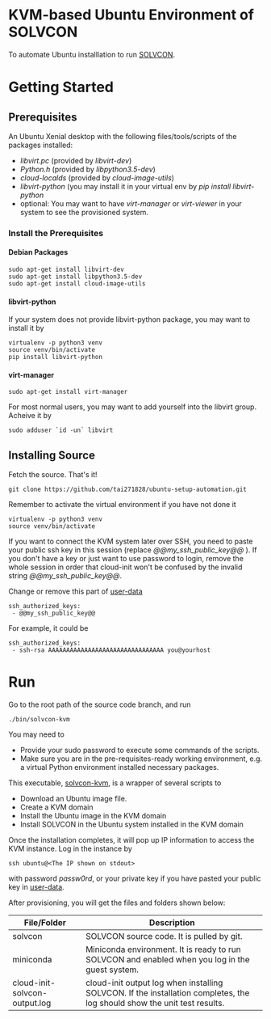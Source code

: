 # KVM-based Ubuntu Environment of SOLVCON
To automate Ubuntu installlation to run [SOLVCON](https://github.com/solvcon/solvcon).
# Getting Started

## Prerequisites
An Ubuntu Xenial desktop with the following files/tools/scripts of the packages installed:
- *libvirt.pc* (provided by *libvirt-dev*)
- *Python.h* (provided by *libpython3.5-dev*)
- *cloud-localds* (provided by *cloud-image-utils*)
- *libvirt-python* (you may install it in your virtual env by *pip install libvirt-python*
- optional: You may want to have *virt-manager* or *virt-viewer* in your system to see the provisioned system.

### Install the Prerequisites
#### Debian Packages

    sudo apt-get install libvirt-dev
    sudo apt-get install libpython3.5-dev
    sudo apt-get install cloud-image-utils

#### libvirt-python

If your system does not provide libvirt-python package, you may want to install it by

    virtualenv -p python3 venv
    source venv/bin/activate
    pip install libvirt-python

#### virt-manager

    sudo apt-get install virt-manager

For most normal users, you may want to add yourself into the libvirt group. Acheive it by

    sudo adduser `id -un` libvirt

## Installing Source

Fetch the source. That's it!

    git clone https://github.com/tai271828/ubuntu-setup-automation.git

Remember to activate the virtual environment if you have not done it

    virtualenv -p python3 venv
    source venv/bin/activate

If you want to connect the KVM system later over SSH, you need to paste your public ssh key in this session (replace *@@my_ssh_public_key@@* ). If you don't have a key or just want to use password to login, remove the whole session in order that cloud-init won't be confused by the invalid string *@@my_ssh_public_key@@*.

Change or remove this part of [user-data](https://github.com/tai271828/ubuntu-setup-automation/blob/master/data/user-data)

    ssh_authorized_keys:
     - @@my_ssh_public_key@@

For example, it could be

    ssh_authorized_keys:
     - ssh-rsa AAAAAAAAAAAAAAAAAAAAAAAAAAAAAAAA you@yourhost

# Run
Go to the root path of the source code branch, and run

    ./bin/solvcon-kvm

You may need to
- Provide your sudo password to execute some commands of the scripts.
- Make sure you are in the pre-requisites-ready working environment, e.g. a virtual Python environment installed necessary packages.

This executable, [solvcon-kvm](https://github.com/tai271828/ubuntu-setup-automation/blob/master/bin/solvcon-kvm), is a wrapper of several scripts to
- Download an Ubuntu image file.
- Create a KVM domain
- Install the Ubuntu image in the KVM domain
- Install SOLVCON in the Ubuntu system installed in the KVM domain

Once the installation completes, it will pop up IP information to access the KVM instance. Log in the instance by

    ssh ubuntu@<The IP shown on stdout>

with password *passw0rd*, or your private key if you have pasted your public key in [user-data](https://github.com/tai271828/ubuntu-setup-automation/blob/master/data/user-data).

After provisioning, you will get the files and folders shown below:

| File/Folder | Description |
| ----------- | ----------- |
| solvcon | SOLVCON source code. It is pulled by git. |
| miniconda | Miniconda environment. It is ready to run SOLVCON and enabled when you log in the guest system. |
| cloud-init-solvcon-output.log | cloud-init output log when installing SOLVCON. If the installation completes, the log should show the unit test results. |
